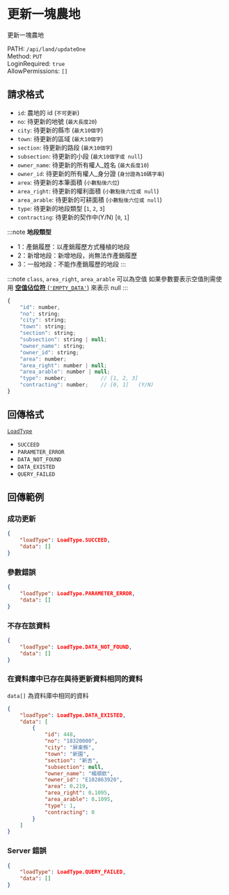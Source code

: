 # 更新一塊農地

更新一塊農地

PATH: `/api/land/updateOne`  
Method: `PUT`  
LoginRequired: `true`  
AllowPermissions: `[]`  


## 請求格式
* `id`: 農地的 id (`不可更新`)
* `no`: 待更新的地號        (`最大長度20`)
* `city`: 待更新的縣市       (`最大10個字`)
* `town`: 待更新的區域       (`最大10個字`)
* `section`: 待更新的路段       (`最大10個字`)
* `subsection`: 待更新的小段       (`最大10個字或 null`)
* `owner_name`: 待更新的所有權人_姓名   (`最大長度10`)
* `owner_id`: 待更新的所有權人_身分證   (`身分證為10碼字串`)
* `area`: 待更新的本筆面積              (`小數點後六位`)
* `area_right`: 待更新的權利面積        (`小數點後六位或 null`)
* `area_arable`: 待更新的可耕面積       (`小數點後六位或 null`)
* `type`: 待更新的地段類型              [`1`, `2`, `3`]
* `contracting`: 待更新的契作中(Y/N)    [`0`, `1`]

:::note
**地段類型**
 * 1：產銷履歷：以產銷履歷方式種植的地段
 * 2：新增地段：新增地段，尚無法作產銷履歷
 * 3：一般地段：不能作產銷履歷的地段
:::

:::note
`class`, `area_right`, `area_arable` 可以為空值
如果參數要表示空值則需使用 [**空值佔位符** (`'EMPTY_DATA'`)](../../types.md#requestparameterformat) 來表示 null
:::

```js
{
    "id": number,
    "no": string;
    "city": string;
    "town": string;
    "section": string;
    "subsection": string | null;
    "owner_name": string;
    "owner_id": string;
    "area": number;
    "area_right": number | null;
    "area_arable": number | null;
    "type": number;           // [1, 2, 3]
    "contracting": number;    // [0, 1]   (Y/N)
}
```


## 回傳格式
[`LoadType`](../../types.md#loadtype)  
* `SUCCEED`
* `PARAMETER_ERROR`
* `DATA_NOT_FOUND`
* `DATA_EXISTED`
* `QUERY_FAILED`


## 回傳範例
### 成功更新  
```json
{
    "loadType": LoadType.SUCCEED,
    "data": []
}
```

### 參數錯誤
```json
{
    "loadType": LoadType.PARAMETER_ERROR,
    "data": []
}
```

### 不存在該資料
```json
{
    "loadType": LoadType.DATA_NOT_FOUND,
    "data": []
}
```

### 在資料庫中已存在與待更新資料相同的資料  
`data[]` 為資料庫中相同的資料
```json
{
    "loadType": LoadType.DATA_EXISTED,
    "data": [
        {
            "id": 448,
            "no": "18320000",
            "city": "屏東縣",
            "town": "新園",
            "section": "新吉",
            "subsection": null,
            "owner_name": "楊順欽",
            "owner_id": "E102863920",
            "area": 0.219,
            "area_right": 0.1095,
            "area_arable": 0.1095,
            "type": 1,
            "contracting": 0
        }
    ]
}
```

### Server 錯誤  
```json
{
    "loadType": LoadType.QUERY_FAILED,
    "data": []
}
```

